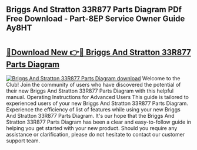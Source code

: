 ## Briggs And Stratton 33R877 Parts Diagram PDf Free Download - Part-8EP Service Owner Guide Ay8HT

# <h2><a href="http://dfma4x.blite.top/?on=Briggs+And+Stratton+33R877+Parts+Diagram">🔗Download New 👉🔴 Briggs And Stratton 33R877 Parts Diagram</a></h2>

[![Briggs And Stratton 33R877 Parts Diagram download](https://i.imgur.com/lujVjoI.png)](http://dfma4x.blite.top/?on=Briggs+And+Stratton+33R877+Parts+Diagram)
Welcome to the Club! Join the community of users who have discovered the potential of their new Briggs And Stratton 33R877 Parts Diagram with this helpful manual. Operating Instructions for Advanced Users This guide is tailored to experienced users of your new Briggs And Stratton 33R877 Parts Diagram. Experience the efficiency of list of features while using your new Briggs And Stratton 33R877 Parts Diagram. It's our hope that the Briggs And Stratton 33R877 Parts Diagram has been a clear and easy-to-follow guide in helping you get started with your new product. Should you require any assistance or clarification, please do not hesitate to contact our customer support team.
